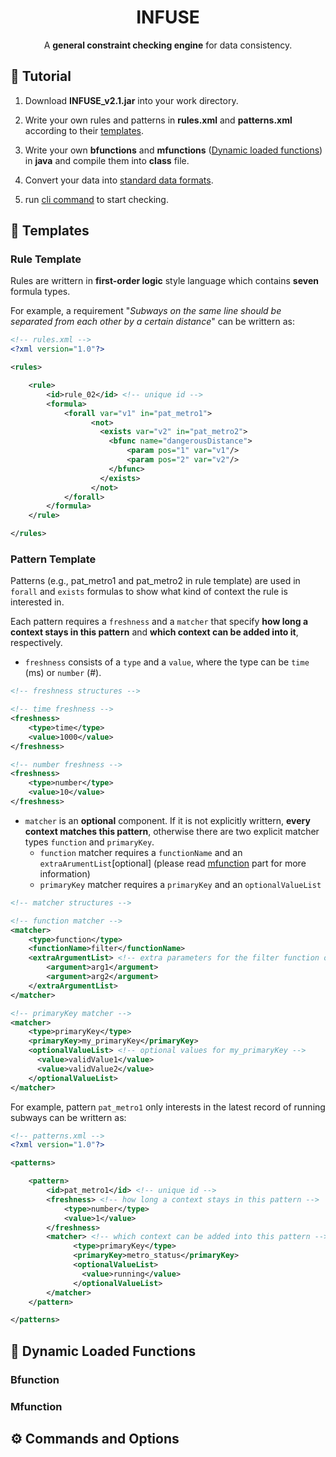 <h1 align="center">
  INFUSE
</h1>

<p align="center">A <b>general constraint checking engine</b> for data consistency.</p>

## 🚩 Tutorial

1. Download **INFUSE_v2.1.jar** into your work directory.

2. Write your own rules and patterns in **rules.xml** and **patterns.xml** according to their [templates](#templates).

3. Write your own **bfunctions** and **mfunctions** ([Dynamic loaded functions](#dynamic)) in **java** and compile them into **class** file.

4. Convert your data into [standard data formats]().

5. run [cli command]() to start checking. 

## :page_facing_up: <span id="templates">Templates</span>

### Rule Template

Rules are writtern in **first-order logic** style language which contains **seven** formula types. 

For example, a requirement  "*Subways on the same line should be separated from each other by a certain distance*" can be writtern as:

```XML
<!-- rules.xml -->
<?xml version="1.0"?>

<rules>

    <rule>
        <id>rule_02</id> <!-- unique id -->
        <formula>
            <forall var="v1" in="pat_metro1">
                  <not>
                    <exists var="v2" in="pat_metro2">
                      <bfunc name="dangerousDistance">
                          <param pos="1" var="v1"/>
                          <param pos="2" var="v2"/>
                      </bfunc>
                    </exists>
                  </not>
            </forall>
        </formula>
    </rule>

</rules>
```



### Pattern Template

Patterns (e.g., pat_metro1 and pat_metro2 in rule template) are used in `forall` and `exists` formulas to show what kind of context the rule is interested in.

Each pattern requires a `freshness` and a `matcher` that specify **how long a context stays in this pattern** and **which context can be added into it**, respectively.

- `freshness` consists of a `type` and a `value`, where the type can be `time` (ms) or `number` (#). 

```XML
<!-- freshness structures -->

<!-- time freshness -->
<freshness> 
    <type>time</type> 
    <value>1000</value>
</freshness>

<!-- number freshness -->
<freshness> 
    <type>number</type> 
    <value>10</value>
</freshness>
```

- `matcher` is an **optional** component. If it is not explicitly writtern, **every context matches this pattern**, otherwise there are two explicit matcher types `function` and `primaryKey`.
  - `function` matcher requires a `functionName` and an `extraArumentList`[optional] (please read [mfunction](#mfunc) part for more information)
  - `primaryKey` matcher requires a `primaryKey` and an `optionalValueList`

```XML
<!-- matcher structures -->

<!-- function matcher -->
<matcher> 
    <type>function</type>
    <functionName>filter</functionName>
    <extraArgumentList> <!-- extra parameters for the filter function other than contexts -->
        <argument>arg1</argument>
        <argument>arg2</argument>
    </extraArgumentList>
</matcher>

<!-- primaryKey matcher -->
<matcher> 
    <type>primaryKey</type>
    <primaryKey>my_primaryKey</primaryKey>
    <optionalValueList> <!-- optional values for my_primaryKey -->
      <value>validValue1</value>
      <value>validValue2</value>
    </optionalValueList>
</matcher>
```

For example, pattern `pat_metro1` only interests in the latest record of running subways can be writtern as:

```XML
<!-- patterns.xml -->
<?xml version="1.0"?>

<patterns>

    <pattern>
        <id>pat_metro1</id> <!-- unique id -->
        <freshness> <!-- how long a context stays in this pattern -->
            <type>number</type> 
            <value>1</value>
        </freshness>
        <matcher> <!-- which context can be added into this pattern -->
              <type>primaryKey</type>
              <primaryKey>metro_status</primaryKey>
              <optionalValueList> 
                <value>running</value>
              </optionalValueList>
        </matcher>
    </pattern>

</patterns>
```

## 🚀 <span id="dynamic">Dynamic Loaded Functions</span>

### <span id="bfunc">Bfunction</bfunc>


### <span id="mfunc">Mfunction</bfunc>

## ⚙ Commands and Options

